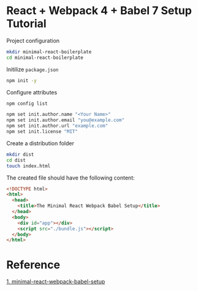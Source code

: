 React + Webpack 4 + Babel 7 Setup Tutorial
===

Project configuration
```sh
mkdir minimal-react-boilerplate
cd minimal-react-boilerplate
```

Initilize `package.json`
```sh
npm init -y
```

Configure attributes
```sh
npm config list

npm set init.author.name "<Your Name>"
npm set init.author.email "you@example.com"
npm set init.author.url "example.com"
npm set init.license "MIT"
```

Create a distribution folder
```sh
mkdir dist
cd dist
touch index.html
```

The created file should have the following content:
```html
<!DOCTYPE html>
<html>
  <head>
    <title>The Minimal React Webpack Babel Setup</title>
  </head>
  <body>
    <div id="app"></div>
    <script src="./bundle.js"></script>
  </body>
</html>
```


Reference
===
[1. minimal-react-webpack-babel-setup](https://www.robinwieruch.de/minimal-react-webpack-babel-setup/)